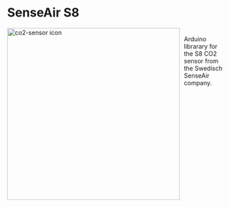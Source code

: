 # SenseAir S8

<img src="senseair-s8-lp-co2-sensor.png"
     alt="co2-sensor icon"
     style="width: 400px; height: 400px; float: left; margin-right: 10px;" />  
Arduino librarary for the S8 CO2 sensor from the Swedisch SenseAir company.
